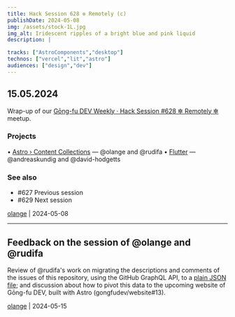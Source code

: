 ```yaml
---
title: Hack Session 628 ✼ Remotely (c)
publishDate: 2024-05-08
img: /assets/stock-1L.jpg
img_alt: Iridescent ripples of a bright blue and pink liquid
description: |

tracks: ["AstroComponents","desktop"]
technos: ["vercel","lit","astro"]
audiences: ["design","dev"]
---
```


## 15.05.2024

Wrap-up of our [Gōng-fu DEV Weekly · Hack Session #628 ✼ Remotely ✼](https://www.meetup.com/gōngfudev/events/300642395/) meetup.

### Projects

• [Astro › Content Collections](https://docs.astro.build/en/guides/content-collections/) — @olange and @rudifa
• [Flutter](https://flutter.dev) — @andreaskundig and @david-hodgetts

### See also

* #627 Previous session
* #629 Next session

[olange](https://github.com/olange) | 2024-05-08

<hr/>

## Feedback on the session of @olange and @rudifa

Review of @rudifa's work on migrating the descriptions and comments of the issues of this repository, using the GitHub GraphQL API, to a [plain JSON file](https://github.com/rudifa/gongfudev-website/blob/add-hack-sessions/src/data/issues.json); and discussion about how to pivot this data to the upcoming website of Gōng-fu DEV, built with Astro (gongfudev/website#13).

[olange](https://github.com/olange) | 2024-05-15


